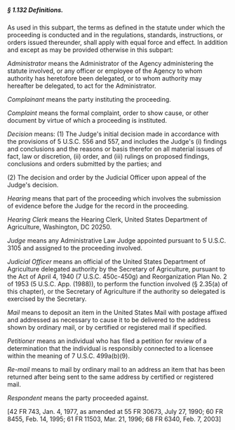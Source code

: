 ##### § 1.132 Definitions. #####

As used in this subpart, the terms as defined in the statute under which the proceeding is conducted and in the regulations, standards, instructions, or orders issued thereunder, shall apply with equal force and effect. In addition and except as may be provided otherwise in this subpart:

*Administrator* means the Administrator of the Agency administering the statute involved, or any officer or employee of the Agency to whom authority has heretofore been delegated, or to whom authority may hereafter be delegated, to act for the Administrator.

*Complainant* means the party instituting the proceeding.

*Complaint* means the formal complaint, order to show cause, or other document by virtue of which a proceeding is instituted.

*Decision* means: (1) The Judge's initial decision made in accordance with the provisions of 5 U.S.C. 556 and 557, and includes the Judge's (i) findings and conclusions and the reasons or basis therefor on all material issues of fact, law or discretion, (ii) order, and (iii) rulings on proposed findings, conclusions and orders submitted by the parties; and

(2) The decision and order by the Judicial Officer upon appeal of the Judge's decision.

*Hearing* means that part of the proceeding which involves the submission of evidence before the Judge for the record in the proceeding.

*Hearing Clerk* means the Hearing Clerk, United States Department of Agriculture, Washington, DC 20250.

*Judge* means any Administrative Law Judge appointed pursuant to 5 U.S.C. 3105 and assigned to the proceeding involved.

*Judicial Officer* means an official of the United States Department of Agriculture delegated authority by the Secretary of Agriculture, pursuant to the Act of April 4, 1940 (7 U.S.C. 450c-450g) and Reorganization Plan No. 2 of 1953 (5 U.S.C. App. (1988)), to perform the function involved (§ 2.35(a) of this chapter), or the Secretary of Agriculture if the authority so delegated is exercised by the Secretary.

*Mail* means to deposit an item in the United States Mail with postage affixed and addressed as necessary to cause it to be delivered to the address shown by ordinary mail, or by certified or registered mail if specified.

*Petitioner* means an individual who has filed a petition for review of a determination that the individual is responsibly connected to a licensee within the meaning of 7 U.S.C. 499a(b)(9).

*Re-mail* means to mail by ordinary mail to an address an item that has been returned after being sent to the same address by certified or registered mail.

*Respondent* means the party proceeded against.

[42 FR 743, Jan. 4, 1977, as amended at 55 FR 30673, July 27, 1990; 60 FR 8455, Feb. 14, 1995; 61 FR 11503, Mar. 21, 1996; 68 FR 6340, Feb. 7, 2003]